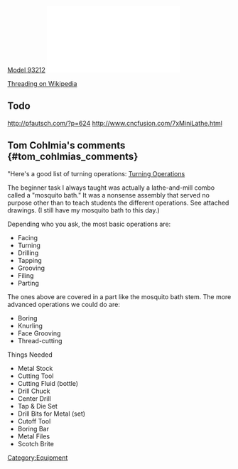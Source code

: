 [Model
93212](http://www.harborfreight.com/7-inch-x-10-inch-precision-mini-lathe-93212.html)
![](93212.pdf "93212.pdf")

[Threading on Wikipedia](http://en.wikipedia.org/wiki/Acme_thread_form)

## Todo

<http://pfautsch.com/?p=624> <http://www.cncfusion.com/7xMiniLathe.html>

## Tom Cohlmia's comments {#tom_cohlmias_comments}

"Here's a good list of turning operations: [Turning
Operations](http://en.wikipedia.org/wiki/Turning#Turning_operations)

The beginner task I always taught was actually a lathe-and-mill combo
called a "mosquito bath." It was a nonsense assembly that served no
purpose other than to teach students the different operations. See
attached drawings. (I still have my mosquito bath to this day.)

Depending who you ask, the most basic operations are:

-   Facing
-   Turning
-   Drilling
-   Tapping
-   Grooving
-   Filing
-   Parting

The ones above are covered in a part like the mosquito bath stem. The
more advanced operations we could do are:

-   Boring
-   Knurling
-   Face Grooving
-   Thread-cutting

Things Needed

-   Metal Stock
-   Cutting Tool
-   Cutting Fluid (bottle)
-   Drill Chuck
-   Center Drill
-   Tap & Die Set
-   Drill Bits for Metal (set)
-   Cutoff Tool
-   Boring Bar
-   Metal Files
-   Scotch Brite

[Category:Equipment](Category:Equipment)
